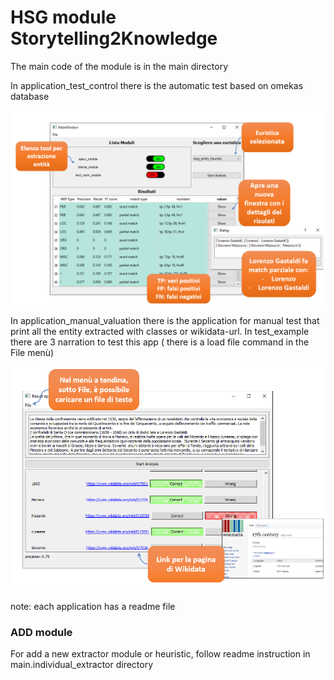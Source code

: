 # HSG module Storytelling2Knowledge

The main code of the module is in the main directory

In application_test_control there is the automatic test based on omekas database

![](screen_shot_app/app1.png)

In application_manual_valuation there is the application for manual test that print all the entity extracted with classes or wikidata-url. 
In test_example there are 3 narration to test this app ( there is a load file command in the File menù)

![](screen_shot_app/app2.png)

note: each application has a readme file

### ADD module
For add a new extractor module or heuristic, follow readme instruction in main.individual_extractor directory